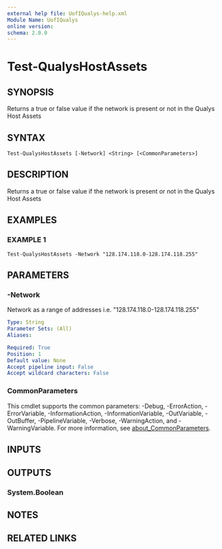 ```yaml
---
external help file: UofIQualys-help.xml
Module Name: UofIQualys
online version:
schema: 2.0.0
---
```


# Test-QualysHostAssets

## SYNOPSIS
Returns a true or false value if the network is present or not in the Qualys Host Assets

## SYNTAX

```
Test-QualysHostAssets [-Network] <String> [<CommonParameters>]
```

## DESCRIPTION
Returns a true or false value if the network is present or not in the Qualys Host Assets

## EXAMPLES

### EXAMPLE 1
```
Test-QualysHostAssets -Network "128.174.118.0-128.174.118.255"
```

## PARAMETERS

### -Network
Network as a range of addresses i.e.
"128.174.118.0-128.174.118.255"

```yaml
Type: String
Parameter Sets: (All)
Aliases:

Required: True
Position: 1
Default value: None
Accept pipeline input: False
Accept wildcard characters: False
```

### CommonParameters
This cmdlet supports the common parameters: -Debug, -ErrorAction, -ErrorVariable, -InformationAction, -InformationVariable, -OutVariable, -OutBuffer, -PipelineVariable, -Verbose, -WarningAction, and -WarningVariable. For more information, see [about_CommonParameters](http://go.microsoft.com/fwlink/?LinkID=113216).

## INPUTS

## OUTPUTS

### System.Boolean
## NOTES

## RELATED LINKS
